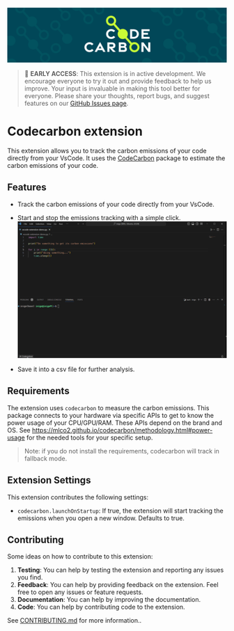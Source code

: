 [![CodeCarbon](./images/banner.png)](https://www.codecarbon.io/)

> :construction: **EARLY ACCESS**: This extension is in active development. We encourage everyone to try it out and provide feedback to help us improve. Your input is invaluable in making this tool better for everyone. Please share your thoughts, report bugs, and suggest features on our [GitHub Issues page](https://github.com/inimaz/vscode-extension-codecarbon/issues).

# Codecarbon extension

This extension allows you to track the carbon emissions of your code directly from your VsCode. It uses the [CodeCarbon](https://www.codecarbon.io/) package to estimate the carbon emissions of your code.

## Features

-   Track the carbon emissions of your code directly from your VsCode.
-   Start and stop the emissions tracking with a simple click.
    ![Demo](./images/demo.gif)

-   Save it into a csv file for further analysis.

## Requirements

The extension uses `codecarbon` to measure the carbon emissions. This package connects to your hardware via specific APIs to get to know the power usage of your CPU/GPU/RAM. These APIs depend on the brand and OS. See https://mlco2.github.io/codecarbon/methodology.html#power-usage for the needed tools for your specific setup.

> Note: if you do not install the requirements, codecarbon will track in fallback mode.

## Extension Settings

This extension contributes the following settings:

-   `codecarbon.launchOnStartup`: If true, the extension will start tracking the emissions when you open a new window. Defaults to true.

## Contributing

Some ideas on how to contribute to this extension:

1. **Testing**: You can help by testing the extension and reporting any issues you find.
1. **Feedback**: You can help by providing feedback on the extension. Feel free to open any issues or feature requests.
1. **Documentation**: You can help by improving the documentation.
1. **Code**: You can help by contributing code to the extension.

See [CONTRIBUTING.md](CONTRIBUTING.md) for more information..
